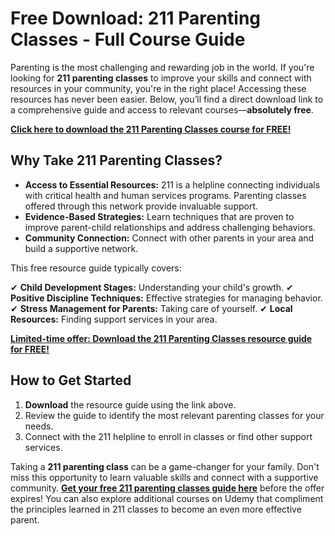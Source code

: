 # Free Download: 211 Parenting Classes - Full Course Guide

Parenting is the most challenging and rewarding job in the world. If you're looking for **211 parenting classes** to improve your skills and connect with resources in your community, you're in the right place! Accessing these resources has never been easier. Below, you’ll find a direct download link to a comprehensive guide and access to relevant courses—**absolutely free**.

[**Click here to download the 211 Parenting Classes course for FREE!**](https://udemywork.com/211-parenting-classes)

## Why Take 211 Parenting Classes?

*   **Access to Essential Resources:** 211 is a helpline connecting individuals with critical health and human services programs. Parenting classes offered through this network provide invaluable support.
*   **Evidence-Based Strategies:** Learn techniques that are proven to improve parent-child relationships and address challenging behaviors.
*   **Community Connection:** Connect with other parents in your area and build a supportive network.

This free resource guide typically covers:

✔ **Child Development Stages:** Understanding your child's growth.
✔ **Positive Discipline Techniques:** Effective strategies for managing behavior.
✔ **Stress Management for Parents:** Taking care of yourself.
✔ **Local Resources:** Finding support services in your area.

[**Limited-time offer: Download the 211 Parenting Classes resource guide for FREE!**](https://udemywork.com/211-parenting-classes)

## How to Get Started

1.  **Download** the resource guide using the link above.
2.  Review the guide to identify the most relevant parenting classes for your needs.
3.  Connect with the 211 helpline to enroll in classes or find other support services.

Taking a **211 parenting class** can be a game-changer for your family. Don't miss this opportunity to learn valuable skills and connect with a supportive community. **[Get your free 211 parenting classes guide here](https://udemywork.com/211-parenting-classes)** before the offer expires! You can also explore additional courses on Udemy that compliment the principles learned in 211 classes to become an even more effective parent.
